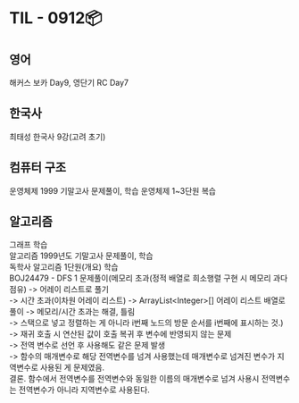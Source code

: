 # TIL - 0912📦

## 영어
해커스 보카 Day9, 영단기 RC Day7

## 한국사
최태성 한국사 9강(고려 초기)   

## 컴퓨터 구조
운영체제 1999 기말고사 문제풀이, 학습
운영체제 1~3단원 복습  
  
## 알고리즘  
그래프 학습  
알고리즘 1999년도 기말고사 문제풀이, 학습  
독학사 알고리즘 1단원(개요) 학습  
BOJ24479 - DFS 1 문제풀이(메모리 초과(정적 배열로 희소행렬 구현 시 메모리 과다 점유) -> 어레이 리스트로 풀기  
-> 시간 초과(이차원 어레이 리스트) -> ArrayList\<Integer\>[] 어레이 리스트 배열로 풀이 -> 메모리\/시간 초과는 해결, 틀림  
-> 스택으로 넣고 정렬하는 게 아니라 i번째 노드의 방문 순서를 i번째에 표시하는 것.)  
-> 재귀 호출 시 연산된 값이 호출 복귀 후 변수에 반영되지 않는 문제  
-> 전역 변수로 선언 후 사용해도 같은 문제 발생  
-> 함수의 매개변수로 해당 전역변수를 넘겨 사용했는데 매개변수로 넘겨진 변수가 지역변수로 사용된 게 문제였음.  
결론. 함수에서 전역변수를 전역변수와 동일한 이름의 매개변수로 넘겨 사용시 전역변수는 전역변수가 아니라 지역변수로 사용된다.

